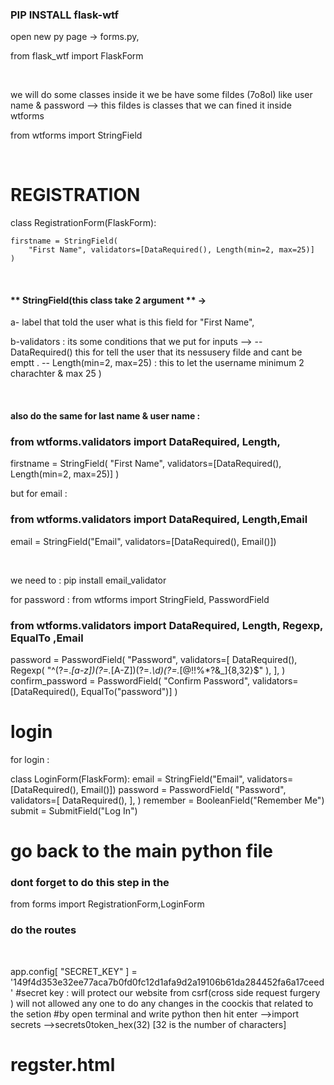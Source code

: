 ### PIP INSTALL flask-wtf

open new py page -> forms.py, 

from flask_wtf import FlaskForm

<br>


we will do some classes
inside it we be have some fildes (7o8ol) like user name & password --> this fildes is classes that we can fined it inside wtforms

from wtforms import StringField

<br>

# REGISTRATION 

class RegistrationForm(FlaskForm):

    firstname = StringField(
        "First Name", validators=[DataRequired(), Length(min=2, max=25)]
    )
<br>

#### ** StringField(this class take 2 argument ** ->

a- label that told the user what is this field for  "First Name",

b-validators : its some conditions that we put for inputs  -->
-- DataRequired() this for tell the user that its nessusery filde and cant be emptt .
-- Length(min=2, max=25) : this to let the username minimum 2 charachter & max 25 )

<br>

#### also do the same for last name & user name :

### from wtforms.validators import DataRequired, Length,
 firstname = StringField(
        "First Name", validators=[DataRequired(), Length(min=2, max=25)]
    )


but for email :
### from wtforms.validators import DataRequired, Length,Email 
 email = StringField("Email", validators=[DataRequired(), Email()])


<br>
 
 we need to : pip install email_validator

 for password :
 from wtforms import StringField, PasswordField

 ### from wtforms.validators import DataRequired, Length, Regexp, EqualTo ,Email

  password = PasswordField(
        "Password",
        validators=[
            DataRequired(),
            Regexp(
                "^(?=.*[a-z])(?=.*[A-Z])(?=.*\d)(?=.*[@$!%*?&_])[A-Za-z\d@$!%*?&_]{8,32}$"
            ),
        ],
    )
    confirm_password = PasswordField(
        "Confirm Password", validators=[DataRequired(), EqualTo("password")]
    )

# login

for login :

class LoginForm(FlaskForm):
    email = StringField("Email", validators=[DataRequired(), Email()])
    password = PasswordField(
        "Password",
        validators=[
            DataRequired(),
        ],
    )
    remember = BooleanField("Remember Me")
    submit = SubmitField("Log In")

# go back to the  main python file 
### dont forget to do this step in the 
from forms import RegistrationForm,LoginForm

### do the routes 




<br>

app.config[
    "SECRET_KEY"
] = '149f4d353e32ee77aca7b0fd0fc12d1afa9d2a19106b61da284452fa6a17ceed'
#secret key : will protect our website from csrf(cross side request furgery ) will not allowed any one to do any changes in the coockis that related to the setion 
#by open terminal and write python then hit enter -->import secrets -->secrets0token_hex(32) [32 is the number of characters]


# regster.html
